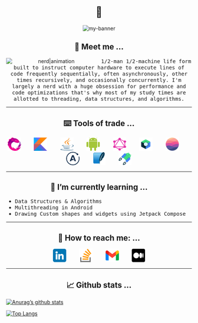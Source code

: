 <h1 align="center">👋</h2>

<!--
**Pshypher/Pshypher** is a ✨ _special_ ✨ repository because its `README.md` (this file) appears on your GitHub profile.

Here are some ideas to get you started:

- 🔭 I’m currently working on ...

- 👯 I’m looking to collaborate on ...
- 🤔 I’m looking for help with ...
- 💬 Ask me about ...
- 📫 How to reach me: ...
- 😄 Pronouns: ...
- ⚡ Fun fact: ...
-->

<p align="center">
    <img src="https://user-images.githubusercontent.com/7406285/233926519-69845257-4f57-4921-88f6-74c289216b97.gif" alt="my-banner">
</p>

<h2 align="center">👣 Meet me ...</h2>
<div align="middle">
<img alt="nerd|animation" src="https://user-images.githubusercontent.com/7406285/234105632-9ab5e3b4-c38d-4faf-8d52-ea40dc8cb738.gif" align="left" width="256px">
<tt align="right">
1/2-man 1/2-machine life form built to instruct computer hardware to execute lines of code frequently sequentially, often asynchronously, other times recursively, and occasionally concurrently. I'm largely a nerd with a huge obsession for performance and code optimizations that's why most of my study times are allotted to threading, data structures, and algorithms.
</tt>
</div>

- - - -

<h2 align="center">⌨️ Tools of trade ...</h2>
<p align="middle">
<img alt="reactivex" width="36px" height="36px" src="https://raw.githubusercontent.com/Pshypher/Pshypher/main/images/tools/reactivex.svg"> &nbsp; &nbsp; &nbsp; &nbsp; <img alt="kotlinx" width="36px" height="36px" src="https://raw.githubusercontent.com/Pshypher/Pshypher/main/images/tools/kotlin.svg"> &nbsp; &nbsp; &nbsp; &nbsp; <img alt="java" width="36px" height="36px" src="https://raw.githubusercontent.com/Pshypher/Pshypher/main/images/tools/java.svg"> &nbsp; &nbsp; &nbsp; &nbsp; <img alt="android-sdk" width="36px" height="36px" src="https://raw.githubusercontent.com/Pshypher/Pshypher/main/images/tools/android.svg"> &nbsp; &nbsp; &nbsp; &nbsp; <img alt="graph-ql" width="36px" height="36px" src="https://raw.githubusercontent.com/Pshypher/Pshypher/main/images/tools/graphql.svg"> &nbsp; &nbsp; &nbsp; &nbsp; <img alt="jetpack-compose" width="36px" height="36px" src="https://raw.githubusercontent.com/Pshypher/Pshypher/main/images/tools/jetpack-compose.png"> &nbsp; &nbsp; &nbsp; &nbsp; <img alt="realm-io" width="36px" height="36px" src="https://raw.githubusercontent.com/Pshypher/Pshypher/main/images/tools/mongodb-realm.svg"> &nbsp; &nbsp; &nbsp; &nbsp; <img alt="apollo-graphql" width="36px" height="36px" src="https://raw.githubusercontent.com/Pshypher/Pshypher/main/images/tools/apollo.svg"> &nbsp; &nbsp; &nbsp; &nbsp; <img alt="sqlite" width="36px" height="36px" src="https://raw.githubusercontent.com/Pshypher/Pshypher/main/images/tools/sqlite.png"> &nbsp; &nbsp; &nbsp; &nbsp; <img alt="android-jetpack" width="36px" height="36px" src="https://raw.githubusercontent.com/Pshypher/Pshypher/main/images/tools/android-jetpack.png">
</p>

- - - -

<h2 align="center">📑 I’m currently learning ...</h2>
<ul>
<li><tt>Data Structures & Algorithms</tt></li>
<li><tt>Multithreading in Android</tt></li>
<li><tt>Drawing Custom shapes and widgets using Jetpack Compose</tt></li>
</ul>

- - - -

<h2 align="center">📧 How to reach me: ...</h2>
<p align="middle">
<a href="https://www.linkedin.com/in/jimi-shote-1aa14b7a"><img  src="https://raw.githubusercontent.com/Pshypher/Pshypher/main/images/socials/linkedin.png" alt="icon|LinkedIn" width="36px"/></a> &nbsp; &nbsp; &nbsp; &nbsp; <a href="https://stackoverflow.com/users/12557187/pshypher"><img src="https://raw.githubusercontent.com/Pshypher/Pshypher/main/images/socials/stack-overflow.png" alt="icon|StackOverflow" width="36px"/></a> &nbsp; &nbsp; &nbsp; &nbsp; <a href="mailto://jimishote@gmail.com"><img src="https://raw.githubusercontent.com/Pshypher/Pshypher/main/images/socials/gmail.png" alt="icon|Gmail" width="36px"/></a> &nbsp; &nbsp; &nbsp; &nbsp; <a href="https://medium.com/@Pshypher"><img src="https://raw.githubusercontent.com/Pshypher/Pshypher/main/images/socials/medium.png" alt="icon|Medium" width="36px"/></a>
</p>

- - - -

<h2 align="center">📈 Github stats ...</h2>

[![Anurag’s github stats](https://github-readme-stats.vercel.app/api?username=Pshypher&show_icons=true&theme=transparent)](https://github.com/Pshypher)


[![Top Langs](https://github-readme-stats.vercel.app/api/top-langs/?username=Pshypher&layout=compact&theme=transparent)](https://github.com/Pshypher)